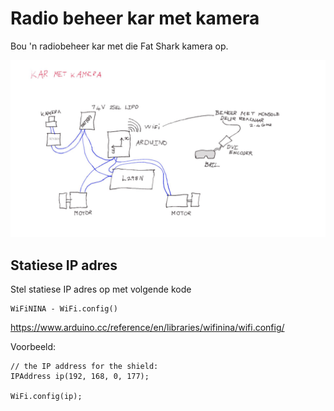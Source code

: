 # Radio beheer kar met kamera

Bou 'n radiobeheer kar met die Fat Shark kamera op.

![Diagram](Prente/1_KarMetKameraDiagram.jpg)


## Statiese IP adres

Stel statiese IP adres op met volgende kode

```
WiFiNINA - WiFi.config()
```


https://www.arduino.cc/reference/en/libraries/wifinina/wifi.config/

Voorbeeld:

```
// the IP address for the shield:
IPAddress ip(192, 168, 0, 177);

WiFi.config(ip);
```